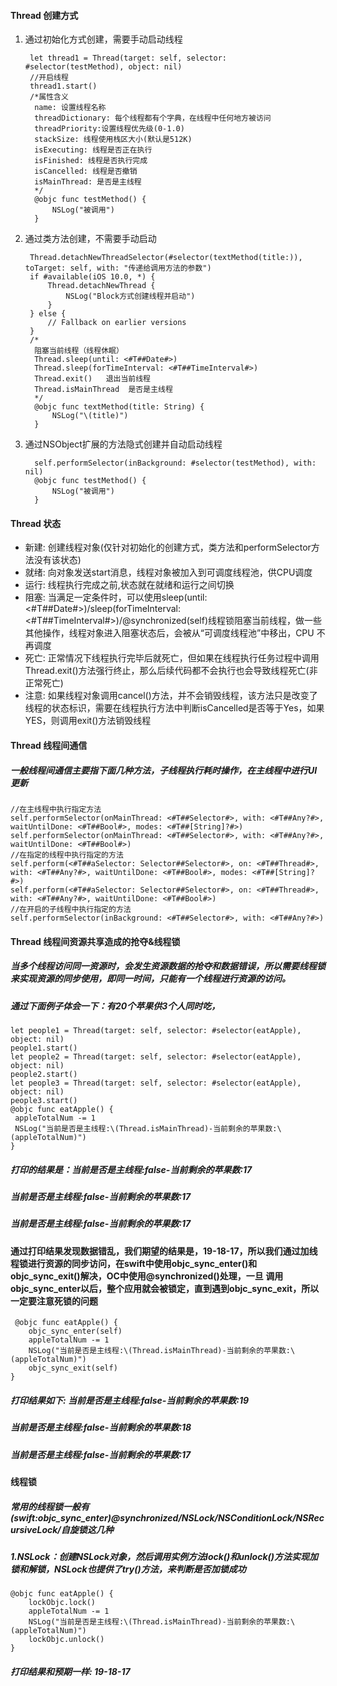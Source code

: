 #### Thread 创建方式
1. 通过初始化方式创建，需要手动启动线程

        let thread1 = Thread(target: self, selector: #selector(testMethod), object: nil)
        //开启线程
        thread1.start()
        /*属性含义
         name: 设置线程名称
         threadDictionary: 每个线程都有个字典，在线程中任何地方被访问
         threadPriority:设置线程优先级(0-1.0)
         stackSize: 线程使用栈区大小(默认是512K)
         isExecuting: 线程是否正在执行
         isFinished: 线程是否执行完成
         isCancelled: 线程是否撤销
         isMainThread: 是否是主线程
         */
         @objc func testMethod() {
             NSLog("被调用")
         }

2. 通过类方法创建，不需要手动启动

        Thread.detachNewThreadSelector(#selector(textMethod(title:)), toTarget: self, with: "传递给调用方法的参数")
        if #available(iOS 10.0, *) {
            Thread.detachNewThread {
                NSLog("Block方式创建线程并启动")
            }
        } else {
            // Fallback on earlier versions
        }
        /*
         阻塞当前线程（线程休眠）
         Thread.sleep(until: <#T##Date#>)
         Thread.sleep(forTimeInterval: <#T##TimeInterval#>)
         Thread.exit()   退出当前线程
         Thread.isMainThread  是否是主线程
         */
         @objc func textMethod(title: String) {
             NSLog("\(title)")
         }
     
3. 通过NSObject扩展的方法隐式创建并自动启动线程

         self.performSelector(inBackground: #selector(testMethod), with: nil)
         @objc func testMethod() {
             NSLog("被调用")
         }
     
#### Thread 状态
   * 新建: 创建线程对象(仅针对初始化的创建方式，类方法和performSelector方法没有该状态)
   * 就绪: 向对象发送start消息，线程对象被加入到可调度线程池，供CPU调度
   * 运行: 线程执行完成之前,状态就在就绪和运行之间切换
   * 阻塞: 当满足一定条件时，可以使用sleep(until: <#T##Date#>)/sleep(forTimeInterval: <#T##TimeInterval#>)/@synchronized(self)线程锁阻塞当前线程，做一些其他操作，线程对象进入阻塞状态后，会被从“可调度线程池”中移出，CPU 不再调度
   * 死亡: 正常情况下线程执行完毕后就死亡，但如果在线程执行任务过程中调用Thread.exit()方法强行终止，那么后续代码都不会执行也会导致线程死亡(非正常死亡)
   * 注意: 如果线程对象调用cancel()方法，并不会销毁线程，该方法只是改变了线程的状态标识，需要在线程执行方法中判断isCancelled是否等于Yes，如果YES，则调用exit()方法销毁线程

#### Thread 线程间通信
##### 一般线程间通信主要指下面几种方法，子线程执行耗时操作，在主线程中进行UI更新
    //在主线程中执行指定方法
    self.performSelector(onMainThread: <#T##Selector#>, with: <#T##Any?#>, waitUntilDone: <#T##Bool#>, modes: <#T##[String]?#>)
    self.performSelector(onMainThread: <#T##Selector#>, with: <#T##Any?#>, waitUntilDone: <#T##Bool#>)
    //在指定的线程中执行指定的方法
    self.perform(<#T##aSelector: Selector##Selector#>, on: <#T##Thread#>, with: <#T##Any?#>, waitUntilDone: <#T##Bool#>, modes: <#T##[String]?#>)
    self.perform(<#T##aSelector: Selector##Selector#>, on: <#T##Thread#>, with: <#T##Any?#>, waitUntilDone: <#T##Bool#>)
    //在开启的子线程中执行指定的方法
    self.performSelector(inBackground: <#T##Selector#>, with: <#T##Any?#>)

#### Thread 线程间资源共享造成的抢夺&线程锁
##### 当多个线程访问同一资源时，会发生资源数据的抢夺和数据错误，所以需要线程锁来实现资源的同步使用，即同一时间，只能有一个线程进行资源的访问。
##### 通过下面例子体会一下：有20个苹果供3个人同时吃，
    let people1 = Thread(target: self, selector: #selector(eatApple), object: nil)
    people1.start()
    let people2 = Thread(target: self, selector: #selector(eatApple), object: nil)
    people2.start()
    let people3 = Thread(target: self, selector: #selector(eatApple), object: nil)
    people3.start()
    @objc func eatApple() {
     appleTotalNum -= 1
     NSLog("当前是否是主线程:\(Thread.isMainThread)-当前剩余的苹果数:\(appleTotalNum)")
    }
##### 打印的结果是：当前是否是主线程:false-当前剩余的苹果数:17
#####                          当前是否是主线程:false-当前剩余的苹果数:17
#####                           当前是否是主线程:false-当前剩余的苹果数:17
#### 通过打印结果发现数据错乱，我们期望的结果是，19-18-17，所以我们通过加线程锁进行资源的同步访问，在swift中使用objc_sync_enter()和objc_sync_exit()解决，OC中使用@synchronized()处理，一旦 调用objc_sync_enter以后，整个应用就会被锁定，直到遇到objc_sync_exit，所以一定要注意死锁的问题
     @objc func eatApple() {
        objc_sync_enter(self)
        appleTotalNum -= 1
        NSLog("当前是否是主线程:\(Thread.isMainThread)-当前剩余的苹果数:\(appleTotalNum)")
        objc_sync_exit(self)
    }

##### 打印结果如下: 当前是否是主线程:false-当前剩余的苹果数:19
#####                        当前是否是主线程:false-当前剩余的苹果数:18
#####                        当前是否是主线程:false-当前剩余的苹果数:17

#### 线程锁
##### 常用的线程锁一般有(swift:objc_sync_enter)@synchronized/NSLock/NSConditionLock/NSRecursiveLock/自旋锁这几种
##### 1.NSLock：创建NSLock对象，然后调用实例方法lock()和unlock()方法实现加锁和解锁，NSLock也提供了try()方法，来判断是否加锁成功
    @objc func eatApple() {
        lockObjc.lock()
        appleTotalNum -= 1
        NSLog("当前是否是主线程:\(Thread.isMainThread)-当前剩余的苹果数:\(appleTotalNum)")
        lockObjc.unlock()
    }
##### 打印结果和预期一样: 19-18-17
